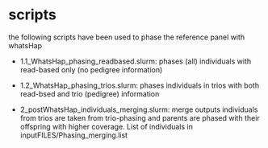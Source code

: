 # scripts

the following scripts have been used to phase the reference panel with whatsHap

- 1.1_WhatsHap_phasing_readbased.slurm: phases (all) individuals with read-based only (no pedigree information)

- 1.2_WhatsHap_phasing_trios.slurm: phases individuals in trios with both read-bsed and trio (pedigree) information

- 2_postWhatsHap_individuals_merging.slurm: merge outputs individuals from trios are taken from trio-phasing and parents are phased with their offspring with higher coverage. List of individuals in inputFILES/Phasing_merging.list

